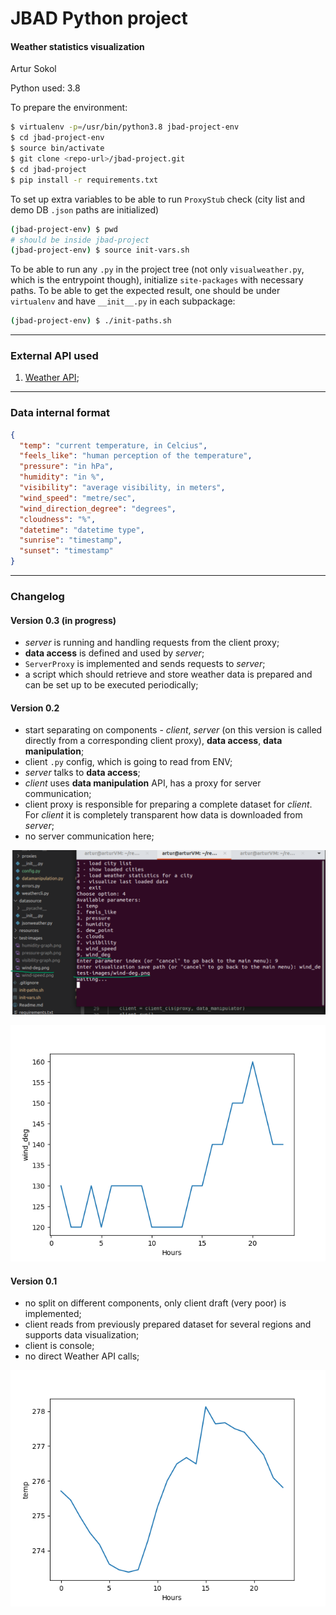 # JBAD Python project

#### Weather statistics visualization

Artur Sokol

Python used: 3.8

To prepare the environment:

```bash
$ virtualenv -p=/usr/bin/python3.8 jbad-project-env
$ cd jbad-project-env
$ source bin/activate
$ git clone <repo-url>/jbad-project.git
$ cd jbad-project
$ pip install -r requirements.txt
```

To set up extra variables to be able to run `ProxyStub` check (city list and demo DB `.json` paths are initialized)

```bash
(jbad-project-env) $ pwd
# should be inside jbad-project
(jbad-project-env) $ source init-vars.sh
```

To be able to run any `.py` in the project tree (not only `visualweather.py`, which is the entrypoint though), initialize `site-packages` with necessary paths. To be able to get the expected result, one should be under `virtualenv` and have `__init__.py` in each subpackage:

```bash
(jbad-project-env) $ ./init-paths.sh
```

---

### External API used

1. [Weather API](https://openweathermap.org/);

---

### Data internal format

```json
{
  "temp": "current temperature, in Celcius",
  "feels_like": "human perception of the temperature",
  "pressure": "in hPa",
  "humidity": "in %",
  "visibility": "average visibility, in meters",
  "wind_speed": "metre/sec",
  "wind_direction_degree": "degrees",
  "cloudness": "%",
  "datetime": "datetime type",
  "sunrise": "timestamp",
  "sunset": "timestamp"
}
```

---

### Changelog

#### Version 0.3 (in progress)

* _server_ is running and handling requests from the client proxy;
* **data access** is defined and used by _server_;
* `ServerProxy` is implemented and sends requests to _server_;
* a script which should retrieve and store weather data is prepared and can be set up to be executed periodically;

#### Version 0.2

* start separating on components - _client_, _server_ (on this version is called directly from a corresponding client proxy), **data access**, **data manipulation**;
* client `.py` config, which is going to read from ENV;
* _server_ talks to **data access**;
* _client_ uses **data manipulation** API, has a proxy for server communication;
* client proxy is responsible for preparing a complete dataset for _client_. For _client_ it is completely transparent how data is downloaded from _server_;
* no server communication here;

![CLI demonstration](./resources/v0.2-demo-cli.png)

![Wind direction degrees graph demo](./resources/v0.2-demo-graph.png)

#### Version 0.1

* no split on different components, only client draft (very poor) is implemented;
* client reads from previously prepared dataset for several regions and supports data visualization;
* client is console;
* no direct Weather API calls;

![Visualization demo](./resources/v0.1-demo.png)

